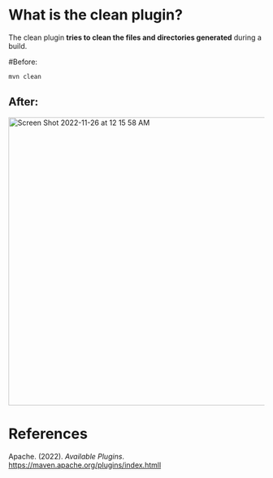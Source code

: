 # What is the clean plugin? 

The clean plugin **tries to clean the files and directories generated** during a build. 

#Before: 
```zsh 
mvn clean 
```

## After: 
<img width="568" alt="Screen Shot 2022-11-26 at 12 15 58 AM" src="https://user-images.githubusercontent.com/109105989/204073389-22faf190-9cf9-458e-b79a-a902cf07bd20.png">


  
# References 
Apache. (2022). *Available Plugins*. <https://maven.apache.org/plugins/index.htmll>
